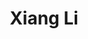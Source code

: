 ---
# Display name
title: Xiang Li

# Full Name (for SEO)
first_name: Xiang
last_name: Li

# Role/position
role: Affiliated Researcher

# Organizations/Affiliations
organizations:
  - name: CUHK
    url: ''

# Social/Academic Networking
social:
  - icon: envelope
    icon_pack: fas
    link: 'mailto:'

# Enter email to display Gravatar (if Gravatar enabled in Config)
email: ''

# Highlight the author in author lists? (true/false)
highlight_name: false

# Organizational groups that you belong to (for People widget)
user_groups:
  - Affiliated Researchers
---